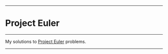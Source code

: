 ***
# Project Euler
***
My solutions to [Project Euler](https://projecteuler.net/about) problems.
***
